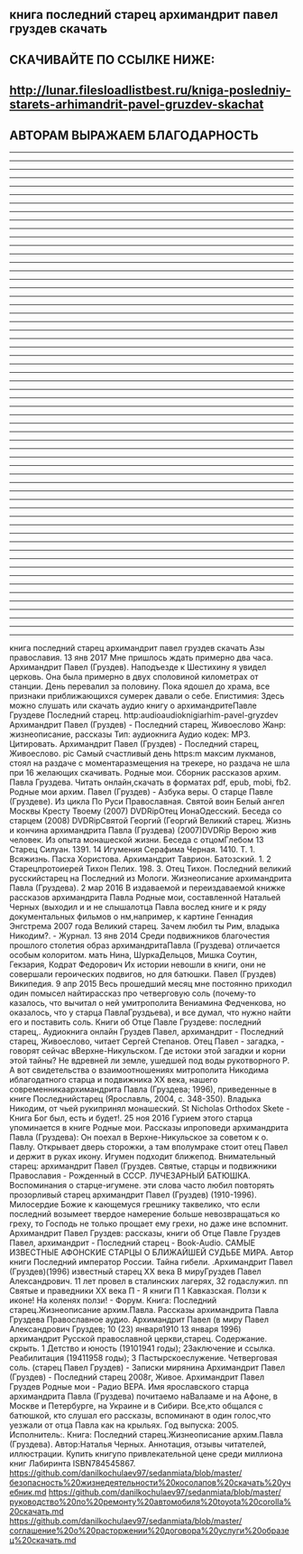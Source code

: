 книга последний старец архимандрит павел груздев скачать
--------------------------------------------------
СКАЧИВАЙТЕ ПО ССЫЛКЕ НИЖЕ:
--------------------------------------------------
http://lunar.filesloadlistbest.ru/kniga-posledniy-starets-arhimandrit-pavel-gruzdev-skachat
--------------------------------------------------
АВТОРАМ ВЫРАЖАЕМ БЛАГОДАРНОСТЬ
--------------------------------------------------
--------------------------------------------------
--------------------------------------------------
--------------------------------------------------
--------------------------------------------------
--------------------------------------------------
--------------------------------------------------
--------------------------------------------------
--------------------------------------------------
--------------------------------------------------
--------------------------------------------------
--------------------------------------------------
--------------------------------------------------
--------------------------------------------------
--------------------------------------------------
--------------------------------------------------
--------------------------------------------------
--------------------------------------------------
--------------------------------------------------
--------------------------------------------------
--------------------------------------------------
--------------------------------------------------
--------------------------------------------------
--------------------------------------------------
--------------------------------------------------
--------------------------------------------------
--------------------------------------------------
--------------------------------------------------
--------------------------------------------------
--------------------------------------------------
--------------------------------------------------
--------------------------------------------------
--------------------------------------------------
--------------------------------------------------
--------------------------------------------------
--------------------------------------------------
--------------------------------------------------
--------------------------------------------------
--------------------------------------------------
--------------------------------------------------
--------------------------------------------------
--------------------------------------------------
--------------------------------------------------
--------------------------------------------------
--------------------------------------------------
--------------------------------------------------
--------------------------------------------------
--------------------------------------------------
--------------------------------------------------
--------------------------------------------------
--------------------------------------------------
--------------------------------------------------
--------------------------------------------------
--------------------------------------------------
--------------------------------------------------
--------------------------------------------------
--------------------------------------------------
--------------------------------------------------
--------------------------------------------------
книга последний старец архимандрит павел груздев скачать Азы православия. 13 янв 2017  Мне пришлось ждать примерно два часа. Архимандрит Павел (Груздев). Наподъезде к Шестихину я увидел церковь. Она была примерно в двух споловиной километрах от станции. День перевалил за половину. Пока ядошел до храма, все признаки приближающихся сумерек давали о себе. Епистимия: Здесь можно слушать или скачать аудио книгу о архимандритеПавле Груздеве Последний старец. http:audioaudioknigiarhim-pavel-gryzdev Архимандрит Павел (Груздев) - Последний старец, Живоеслово Жанр: жизнеописание, рассказы Тип: аудиокнига Аудио кодек: MP3. Цитировать. Архимандрит Павел (Груздев) - Последний старец, Живоеслово. pic  Самый счастливый день https:m  максим лукманов, стоял на раздаче с моментаразмещения на трекере, но раздача не шла при 16 желающих скачивать. Родные мои. Сборник рассказов архим. Павла Груздева. Читать онлайн,скачать в форматах pdf, epub, mobi, fb2. Родные мои архим. Павел (Груздев) - Азбука веры. О старце Павле (Груздеве). Из цикла По Руси  Православная. Святой воин Белый ангел Москвы Кресту Твоему (2007) DVDRipОтец ИонаОдесский. Беседа со старцем (2008) DVDRipСвятой Георгий (Георгий Великий старец. Жизнь и кончина архимандрита Павла (Груздева) (2007)DVDRip  Верою жив человек. Из опыта монашеской жизни. Беседа с отцомГлебом
13 Старец Силуан. 1391. 14 Игумения Серафима Черная. 1410. Т. 1. Всяжизнь. Пасха Хористова. Архимандрит Таврион. Батозский. 1. 2 Старецпротоиерей Тихон Пелих. 198. 3. Отец Тихон. Последний великий русскийстарец на  Последний из Мологи. Жизнеописание архимандрита Павла (Груздева). 2 мар 2016  В издаваемой и переиздаваемой книжке рассказов архимандрита Павла Родные мои, составленной Натальей Черных (выходил и  и не слышалотца Павла  вослед книге  и к ряду документальных фильмов о нм,например, к картине Геннадия Энгстрема 2007 года Великий старец. Зачем любил ты Рим, владыка Никодим?. - Журнал. 13 янв 2014  Среди подвижников благочестия прошлого столетия образ архимандритаПавла (Груздева) отличается особым колоритом.  мать Нина, ШуркаДельцов, Мишка Соутин, Гекзария, Кодрат Федорович Их истории невошли в книги, они не совершали героических подвигов, но для батюшки. Павел (Груздев)  Википедия. 9 апр 2015  Весь прошедший месяц мне постоянно приходил один помысел найтирассказ про четверговую соль (почему-то казалось, что вычитал о ней умитрополита Вениамина Федченкова, но оказалось, что у старца ПавлаГруздьева), и все думал, что нужно найти его и поставить соль. Книги об Отце Павле Груздеве: последний старец,. Аудиокнига онлайн Груздев Павел, архимандрит - Последний старец, Живоеслово, читает Сергей Степанов. Отец Павел - загадка, - говорят сейчас вВерхне-Никульском. Где истоки этой загадки и корни этой тайны? Не вдревней ли земле, ушедшей под воды рукотворного Р.
А вот свидетельства о взаимоотношениях митрополита Никодима иблагодатного старца и подвижника ХХ века, нашего современникаархимандрита Павла (Груздева; 1996), приведенные в книге Последнийстарец (Ярославль, 2004, с. 348-350). Владыка Никодим, от чьей рукипринял монашеский. St Nicholas Orthodox Skete - Книга Бог был, есть и будет!. 25 ноя 2016  Гурием этого старца упоминается в книге Родные мои. Рассказы ипроповеди архимандрита Павла (Груздева): Он поехал в Верхне-Никульское за советом к о. Павлу. Открывает дверь сторожки,  а там вполумраке стоит отец Павел и держит в руках икону. Игумен подходит ближепод. Внимательный старец: архимандрит Павел (Груздев. Святые, старцы и подвижники Православия - Рожденный в СССР. ЛУЧЕЗАРНЫЙ БАТЮШКА. Воспоминания о старце-игумене. эти слова часто любил повторять прозорливый старец архимандрит Павел (Груздев) (1910-1996).  Милосердие Божие к кающемуся грешнику таквелико, что если последний возымеет твердое намерение больше невозвращаться ко греху, то Господь не только прощает ему грехи, но даже ине вспомнит. Архимандрит Павел Груздев: рассказы, книги об Отце Павле
Груздев Павел, архимандрит - Последний старец  - Book-Audio. САМЫЕ ИЗВЕСТНЫЕ АФОНСКИЕ СТАРЦЫ О БЛИЖАЙШЕЙ СУДЬБЕ МИРА. Автор книги Последний император России. Тайна гибели. .Архимандрит Павел (Груздев)(1996) известный старец ХХ века В мируГруздев Павел Александрович. 11 лет провел в сталинских лагерях, 32 годаслужил. пп Святые и праведники ХХ века П - Я  книги П 1 Кавказская. Ползи к иконе! На коленях ползи! - Форум. Книга: Последний старец.Жизнеописание архим.Павла. Рассказы архимандрита Павла Груздева  Православное аудио. Архимандрит Павел (в миру Павел Александрович Груздев; 10 (23) января1910  13 января 1996)  архимандрит Русской православной церкви,старец. Содержание. скрыть. 1 Детство и юность (19101941 годы); 2Заключение и ссылка. Реабилитация (19411958 годы); 3 Пастырскоеслужение. Четверговая соль. (старец Павел Груздев) - Записки мирянина
Архимандрит Павел (Груздев) - Последний старец 2008г, Живое. Архимандрит Павел Груздев Родные мои - Радио ВЕРА. Имя ярославского старца архимандрита Павла (Груздева) почитаемо наВалааме и на Афоне, в Москве и Петербурге, на Украине и в Сибири.  Все,кто общался с батюшкой, кто слушал его рассказы, вспоминают в один голос,что уезжали от отца Павла как на крыльях. Год выпуска: 2005. Исполнитель:. Книга: Последний старец.Жизнеописание архим.Павла (Груздева). Автор:Наталья Черных. Аннотация, отзывы читателей, иллюстрации. Купить книгупо привлекательной цене среди миллиона книг Лабиринта  ISBN784545867.
https://github.com/danilkochulaev97/sedanmiata/blob/master/безопасность%20жизнедеятельности%20косолапов%20скачать%20учебник.md
https://github.com/danilkochulaev97/sedanmiata/blob/master/руководство%20по%20ремонту%20автомобиля%20toyota%20corolla%20скачать.md
https://github.com/danilkochulaev97/sedanmiata/blob/master/соглашение%20о%20расторжении%20договора%20услуги%20образец%20скачать.md